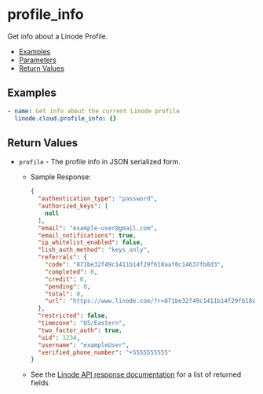 # profile_info

Get info about a Linode Profile.


- [Examples](#examples)
- [Parameters](#parameters)
- [Return Values](#return-values)

## Examples

```yaml
- name: Get info about the current Linode profile
  linode.cloud.profile_info: {}
```










## Return Values

- `profile` - The profile info in JSON serialized form.

    - Sample Response:
        ```json
        {
          "authentication_type": "password",
          "authorized_keys": [
            null
          ],
          "email": "example-user@gmail.com",
          "email_notifications": true,
          "ip_whitelist_enabled": false,
          "lish_auth_method": "keys_only",
          "referrals": {
            "code": "871be32f49c1411b14f29f618aaf0c14637fb8d3",
            "completed": 0,
            "credit": 0,
            "pending": 0,
            "total": 0,
            "url": "https://www.linode.com/?r=871be32f49c1411b14f29f618aaf0c14637fb8d3"
          },
          "restricted": false,
          "timezone": "US/Eastern",
          "two_factor_auth": true,
          "uid": 1234,
          "username": "exampleUser",
          "verified_phone_number": "+5555555555"
        }
        ```
    - See the [Linode API response documentation](https://www.linode.com/docs/api/profile/#profile-view__response-samples) for a list of returned fields


